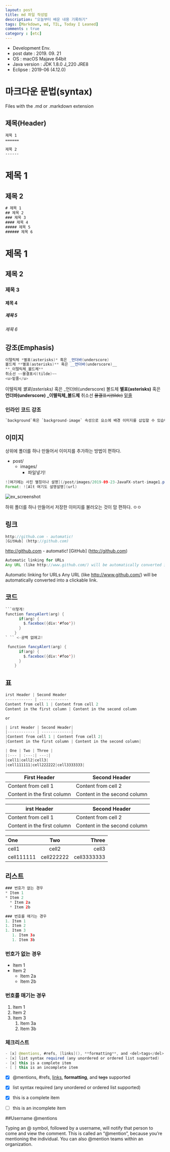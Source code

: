 ```yaml
---
layout: post
title: md 파일 작성법
description: "오늘부터 배운 내용 기록하기"
tags: [Markdown, md, TIL, Today I Leaned]
comments : true
category : [etc]
---
```

* Development Env.
* post date : 2019. 09. 21
* OS : macOS Majave 64bit
* Java version : JDK 1.8.0 J_220 JRE8
* Eclipse : 2019-06 (4.12.0)

# 마크다운 문법(syntax)

Files with the .md or .markdown extension

## 제목(Header)

```css
제목 1
======

제목 2
------
```

제목 1
======

제목 2
------

```css
# 제목 1
## 제목 2
### 제목 3
#### 제목 4
##### 제목 5
###### 제목 6
```
# 제목 1
## 제목 2
### 제목 3
#### 제목 4
##### 제목 5
###### 제목 6



## 강조(Emphasis)

```java
이텔릭체 *별표(asterisks)* 혹은 _언더바(underscore)
볼드체 **별표(asterisks)** 혹은 __언더바(underscore)__
**_이텔릭체_볼드체**
취소선 ~~물결표시(tilde)~~
<u>밑줄</u>
```

이텔릭체 *별표(asterisks)* 혹은 _언더바(underscore)
볼드체 **별표(asterisks)** 혹은 __언더바(underscore)__
**_이텔릭체_볼드체**
취소선 ~~물결표시(tilde)~~
<u>밑줄</u>

### 인라인 코드 강조

```java
`background`혹은 `background-image` 속성으로 요소에 배경 이미지를 삽입할 수 있습니다.
```

## 이미지
상위에 폴더를 하나 만들어서 이미지를 추가하는 방법이 편하다.
- post/
  - images/
    - 파일넣기!

```java
![여기에는 사진 별칭이나 설명](/post/images/2019-09-23-JavaFX-start-image1.png)
Format: ![Alt 여기도 설명설명](url)
```

![ex_screenshot](/post/images/2019-09-23-JavaFX-start-image1.png)

하위 폴더를 하나 만들어서 저장한 이미지를 불러오는 것이 맘 편하다. ㅇㅇ


## 링크

```java
http://github.com - automatic!
[GitHub] (http://github.com)
```

http://github.com - automatic!
[GitHub] (http://github.com)

```java
Automatic linking for URLs
Any URL (like http://www.github.com/) will be automatically converted into a clickable link.
```

Automatic linking for URLs
Any URL (like http://www.github.com/) will be automatically converted into a clickable link.

## 코드

```java
```이렇게!
function fancyAlert(arg) {
      if(arg) {
        $.facebox({div:'#foo'})
      }
    }
` `` <-공백 없애고!
```

```java
 function fancyAlert(arg) {
      if(arg) {
        $.facebox({div:'#foo'})
      }
    }
```

## 표
```java
irst Header | Second Header
------------ | -------------
Content from cell 1 | Content from cell 2
Content in the first column | Content in the second column

or

| irst Header | Second Header|
|------------ | -------------|
|Content from cell 1 | Content from cell 2|
|Content in the first column | Content in the second column|

| One | Two | Three |
|:--- | :---:| ---:|
|cell1|cell2|cell3|
|cell111111|cell222222|cell3333333|

```

First Header | Second Header
------------ | -------------
Content from cell 1 | Content from cell 2
Content in the first column | Content in the second column


| irst Header | Second Header|
|------------ | -------------|
|Content from cell 1 | Content from cell 2|
|Content in the first column | Content in the second column|

| One | Two | Three |
|:--- | :---:| ---:|
|cell1|cell2|cell3|
|cell111111|cell222222|cell3333333|

## 리스트

```java
### 번호가 없는 경우
* Item 1
* Item 2
  * Item 2a
  * Item 2b

### 번호를 매기는 경우
1. Item 1
1. Item 2
1. Item 3
   1. Item 3a
   1. Item 3b
```
### 번호가 없는 경우
* Item 1
* Item 2
  * Item 2a
  * Item 2b

### 번호를 매기는 경우
1. Item 1
1. Item 2
1. Item 3
   1. Item 3a
   1. Item 3b

### 체크리스트

```java
- [x] @mentions, #refs, [links](), **formatting**, and <del>tags</del> supported
- [x] list syntax required (any unordered or ordered list supported)
- [x] this is a complete item
- [ ] this is an incomplete item
```

- [x] @mentions, #refs, [links](), **formatting**, and <del>tags</del> supported
- [x] list syntax required (any unordered or ordered list supported)
- [x] this is a complete item
- [ ] this is an incomplete item


##Username @mentions

Typing an @ symbol, followed by a username, will notify that person to come and view the comment. This is called an “@mention”, because you’re mentioning the individual. You can also @mention teams within an organization.

